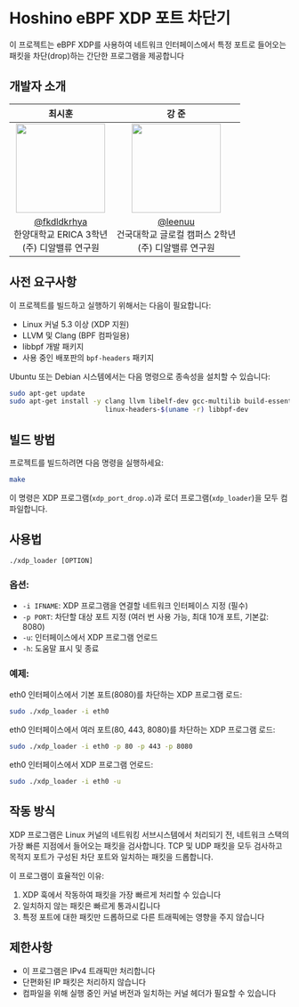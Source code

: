 # Hoshino eBPF XDP 포트 차단기

이 프로젝트는 eBPF XDP를 사용하여 네트워크 인터페이스에서 특정 포트로 들어오는 패킷을 차단(drop)하는 간단한 프로그램을 제공합니다
## 개발자 소개   
|                                              최시훈                                              |                                               강 준                                               |
| :----------------------------------------------------------------------------------------------: | :----------------------------------------------------------------------------------------------: |
|                  <img width="160px" src="https://github.com/fkdldkrhya.png" />                   | <img width="160px" src="https://github.com/leenuu.png" />                       |
| [@fkdldkrhya](https://github.com/fkdldkrhya) <br> 한양대학교 ERICA 3학년<br>(주) 디알밸류 연구원   | [@leenuu](https://github.com/leenuu) <br> 건국대학교 글로컬 캠퍼스 2학년<br>(주) 디알밸류 연구원 |                   


## 사전 요구사항

이 프로젝트를 빌드하고 실행하기 위해서는 다음이 필요합니다:

- Linux 커널 5.3 이상 (XDP 지원)
- LLVM 및 Clang (BPF 컴파일용)
- libbpf 개발 패키지
- 사용 중인 배포판의 `bpf-headers` 패키지

Ubuntu 또는 Debian 시스템에서는 다음 명령으로 종속성을 설치할 수 있습니다:

```bash
sudo apt-get update
sudo apt-get install -y clang llvm libelf-dev gcc-multilib build-essential \
                        linux-headers-$(uname -r) libbpf-dev
```

## 빌드 방법

프로젝트를 빌드하려면 다음 명령을 실행하세요:

```bash
make
```

이 명령은 XDP 프로그램(`xdp_port_drop.o`)과 로더 프로그램(`xdp_loader`)을 모두 컴파일합니다.

## 사용법

```
./xdp_loader [OPTION]
```

### 옵션:

- `-i IFNAME`: XDP 프로그램을 연결할 네트워크 인터페이스 지정 (필수)
- `-p PORT`: 차단할 대상 포트 지정 (여러 번 사용 가능, 최대 10개 포트, 기본값: 8080)
- `-u`: 인터페이스에서 XDP 프로그램 언로드
- `-h`: 도움말 표시 및 종료

### 예제:

eth0 인터페이스에서 기본 포트(8080)를 차단하는 XDP 프로그램 로드:

```bash
sudo ./xdp_loader -i eth0
```

eth0 인터페이스에서 여러 포트(80, 443, 8080)를 차단하는 XDP 프로그램 로드:

```bash
sudo ./xdp_loader -i eth0 -p 80 -p 443 -p 8080
```

eth0 인터페이스에서 XDP 프로그램 언로드:

```bash
sudo ./xdp_loader -i eth0 -u
```

## 작동 방식

XDP 프로그램은 Linux 커널의 네트워킹 서브시스템에서 처리되기 전, 네트워크 스택의 가장 빠른 지점에서 들어오는 패킷을 검사합니다. TCP 및 UDP 패킷을 모두 검사하고 목적지 포트가 구성된 차단 포트와 일치하는 패킷을 드롭합니다.

이 프로그램이 효율적인 이유:

1. XDP 훅에서 작동하여 패킷을 가장 빠르게 처리할 수 있습니다
2. 일치하지 않는 패킷은 빠르게 통과시킵니다
3. 특정 포트에 대한 패킷만 드롭하므로 다른 트래픽에는 영향을 주지 않습니다

## 제한사항

- 이 프로그램은 IPv4 트래픽만 처리합니다
- 단편화된 IP 패킷은 처리하지 않습니다
- 컴파일을 위해 실행 중인 커널 버전과 일치하는 커널 헤더가 필요할 수 있습니다
